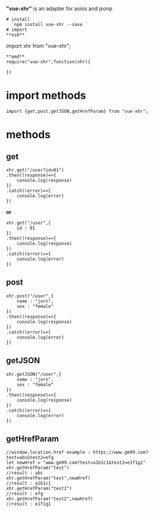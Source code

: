 **"vue-xhr"**  is an adapter for axios and jsonp
```
# install
  `npm install vue-xhr --save `
# import 
**es6**
```
import xhr from "vue-xhr";
```
**amd**
require("vue-xhr",function(xhr){
    
})
```
# import  methods

```
import {get,post,getJSON,getHrefParam} from "vue-xhr";
```
#   methods

##   get
```
xhr.get("/user?id=01")
.then((response)=>{
	console.log(response)
})
.catch((error)=>{
	console.log(error)
})
```
**or**

```
xhr.get("/user",{
	id : 01
})
.then((response)=>{
	console.log(response)
})
.catch((error)=>{
	console.log(error)
})
```

##   post

```
xhr.post("/user",{
	name : "jorn",
	sex : "female"
})
.then((response)=>{
	console.log(response)
})
.catch((error)=>{
	console.log(error)
})
```

##   getJSON
```
xhr.getJSON("/user",{
	name : "jorn",
	sex : "female"
})
.then((response)=>{
	console.log(response)
})
.catch((error)=>{
	console.log(error)
})
```

##   getHrefParam
```
//window.location.href example : https://www.gm99.com?test=abc&test2=efg
let newHref = "www.gm99.com?test=a1b1c1&test2=e1f1g1"
xhr.getHrefParam("test") 
//result : abc
xhr.getHrefParam("test",newHref) 
//result : a1b1c1
xhr.getHrefParam("test2") 
//result : efg
xhr.getHrefParam("test2",newHref) 
//result : e1f1g1
```

